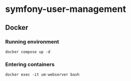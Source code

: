 # symfony-user-management

## Docker
### Running environment
```
docker compose up -d
```
### Entering containers
```
docker exec -it um-webserver bash
```